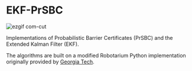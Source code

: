 # EKF-PrSBC

![ezgif com-cut](https://github.com/user-attachments/assets/695d7b70-e371-4b34-86ed-395645849eb7)

Implementations of Probabilistic Barrier Certificates (PrSBC) and the Extended Kalman Filter (EKF).

The algorithms are built on a modified Robotarium Python implementation originally provided by [Georgia Tech](https://www.robotarium.gatech.edu/).
